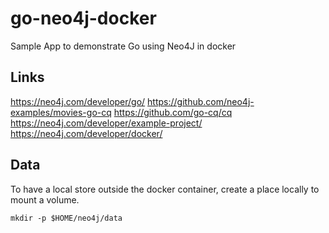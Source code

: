 # go-neo4j-docker
Sample App to demonstrate Go using Neo4J in docker

## Links

https://neo4j.com/developer/go/
https://github.com/neo4j-examples/movies-go-cq
https://github.com/go-cq/cq
https://neo4j.com/developer/example-project/
https://neo4j.com/developer/docker/


## Data

To have a local store outside the docker container, create a place locally to mount a volume.

    mkdir -p $HOME/neo4j/data
